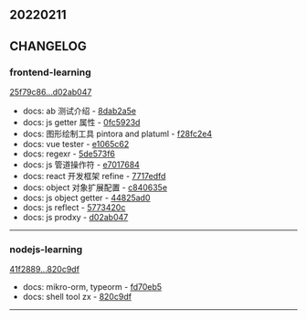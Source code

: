 ## 20220211

## CHANGELOG

### frontend-learning

[25f79c86...d02ab047](https://github.com/zhbhun/frontend-learning/compare/25f79c86...d02ab047)

* docs: ab 测试介绍 - [8dab2a5e](https://github.com/zhbhun/frontend-learning/commit/8dab2a5e2c031f90820bcac6cb3ae232fa66674d)
* docs: js getter 属性 - [0fc5923d](https://github.com/zhbhun/frontend-learning/commit/0fc5923dea05d9bb7a727c95a238cb5f4d6a7257)
* docs: 图形绘制工具 pintora and platuml - [f28fc2e4](https://github.com/zhbhun/frontend-learning/commit/f28fc2e40e59eab4d51116acdb1642fe23298d24)
* docs: vue tester - [e1065c62](https://github.com/zhbhun/frontend-learning/commit/e1065c6220b37e6b1b3ff418ea0be931ca0303e1)
* docs: regexr - [5de573f6](https://github.com/zhbhun/frontend-learning/commit/5de573f69959ee0f4975bc8d6562d905fe051f0a)
* docs: js 管道操作符 - [e7017684](https://github.com/zhbhun/frontend-learning/commit/e70176849d994b6a1d7e49eb0b92c70718c139ac)
* docs: react 开发框架 refine - [7717edfd](https://github.com/zhbhun/frontend-learning/commit/7717edfd0aa6aacbb24f8d348de5695bdc6406a6)
* docs: object 对象扩展配置 - [c840635e](https://github.com/zhbhun/frontend-learning/commit/c840635ee15889f9140d1674fd2217582ff8fdf7)
* docs: js object getter - [44825ad0](https://github.com/zhbhun/frontend-learning/commit/44825ad06aed81b877696c070072194e4993c140)
* docs: js reflect - [5773420c](https://github.com/zhbhun/frontend-learning/commit/5773420cba25ab00c637265a51caf043525ddaa4)
* docs: js prodxy - [d02ab047](https://github.com/zhbhun/frontend-learning/commit/d02ab047b8588992404811388ed98ad8b911cb3f)

---

### nodejs-learning

[41f2889...820c9df](https://github.com/zhbhun/nodejs-learning/compare/41f2889...820c9df)

* docs: mikro-orm, typeorm - [fd70eb5](https://github.com/zhbhun/nodejs-learning/commit/fd70eb5e249d8f678ed809ebb8e8b563ba9ede4a)
* docs: shell tool zx - [820c9df](https://github.com/zhbhun/nodejs-learning/commit/820c9dffe34e63bbb9520e4780777bc5641cabb4)

---


